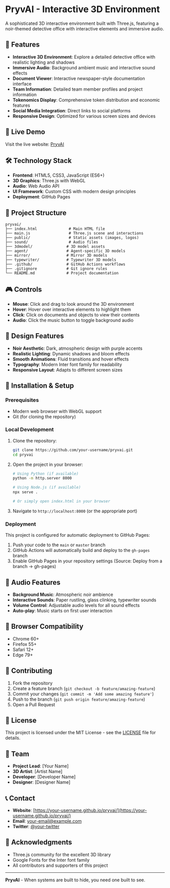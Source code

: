 # PryvAI - Interactive 3D Environment

A sophisticated 3D interactive environment built with Three.js, featuring a noir-themed detective office with interactive elements and immersive audio.

## 🌟 Features

- **Interactive 3D Environment**: Explore a detailed detective office with realistic lighting and shadows
- **Immersive Audio**: Background ambient music and interactive sound effects
- **Document Viewer**: Interactive newspaper-style documentation interface
- **Team Information**: Detailed team member profiles and project information
- **Tokenomics Display**: Comprehensive token distribution and economic features
- **Social Media Integration**: Direct links to social platforms
- **Responsive Design**: Optimized for various screen sizes and devices

## 🚀 Live Demo

Visit the live website: [PryvAI](https://your-username.github.io/pryvai/)

## 🛠️ Technology Stack

- **Frontend**: HTML5, CSS3, JavaScript (ES6+)
- **3D Graphics**: Three.js with WebGL
- **Audio**: Web Audio API
- **UI Framework**: Custom CSS with modern design principles
- **Deployment**: GitHub Pages

## 📁 Project Structure

```
pryvai/
├── index.html              # Main HTML file
├── main.js                 # Three.js scene and interactions
├── public/                 # Static assets (images, logos)
├── sound/                  # Audio files
├── 3dmodel/               # 3D model assets
├── agent/                 # Agent-specific 3D models
├── mirror/                # Mirror 3D models
├── typewriter/            # Typewriter 3D models
├── .github/               # GitHub Actions workflows
├── .gitignore             # Git ignore rules
└── README.md              # Project documentation
```

## 🎮 Controls

- **Mouse**: Click and drag to look around the 3D environment
- **Hover**: Hover over interactive elements to highlight them
- **Click**: Click on documents and objects to view their contents
- **Audio**: Click the music button to toggle background audio

## 🎨 Design Features

- **Noir Aesthetic**: Dark, atmospheric design with purple accents
- **Realistic Lighting**: Dynamic shadows and bloom effects
- **Smooth Animations**: Fluid transitions and hover effects
- **Typography**: Modern Inter font family for readability
- **Responsive Layout**: Adapts to different screen sizes

## 🔧 Installation & Setup

### Prerequisites

- Modern web browser with WebGL support
- Git (for cloning the repository)

### Local Development

1. Clone the repository:
   ```bash
   git clone https://github.com/your-username/pryvai.git
   cd pryvai
   ```

2. Open the project in your browser:
   ```bash
   # Using Python (if available)
   python -m http.server 8000
   
   # Using Node.js (if available)
   npx serve .
   
   # Or simply open index.html in your browser
   ```

3. Navigate to `http://localhost:8000` (or the appropriate port)

### Deployment

This project is configured for automatic deployment to GitHub Pages:

1. Push your code to the `main` or `master` branch
2. GitHub Actions will automatically build and deploy to the `gh-pages` branch
3. Enable GitHub Pages in your repository settings (Source: Deploy from a branch → gh-pages)

## 🎵 Audio Features

- **Background Music**: Atmospheric noir ambience
- **Interactive Sounds**: Paper rustling, glass clinking, typewriter sounds
- **Volume Control**: Adjustable audio levels for all sound effects
- **Auto-play**: Music starts on first user interaction

## 📱 Browser Compatibility

- Chrome 60+
- Firefox 55+
- Safari 12+
- Edge 79+

## 🤝 Contributing

1. Fork the repository
2. Create a feature branch (`git checkout -b feature/amazing-feature`)
3. Commit your changes (`git commit -m 'Add some amazing feature'`)
4. Push to the branch (`git push origin feature/amazing-feature`)
5. Open a Pull Request

## 📄 License

This project is licensed under the MIT License - see the [LICENSE](LICENSE) file for details.

## 👥 Team

- **Project Lead**: [Your Name]
- **3D Artist**: [Artist Name]
- **Developer**: [Developer Name]
- **Designer**: [Designer Name]

## 📞 Contact

- **Website**: [https://your-username.github.io/pryvai/](https://your-username.github.io/pryvai/)
- **Email**: [your-email@example.com](mailto:your-email@example.com)
- **Twitter**: [@your-twitter](https://twitter.com/your-twitter)

## 🙏 Acknowledgments

- Three.js community for the excellent 3D library
- Google Fonts for the Inter font family
- All contributors and supporters of this project

---

**PryvAI** - When systems are built to hide, you need one built to see. 